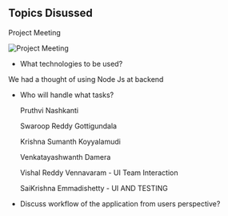 ## Topics Disussed

Project Meeting 

![Project Meeting](https://github.com/KHARIKA17/NWMSU_Gaming-App/blob/master/DesignArchitecture/Team%20Meeting-1.png?raw=true)

* What technologies to be used?

We had a thought of using Node Js at backend

* Who will handle what tasks?

   Pruthvi Nashkanti
   
   Swaroop Reddy Gottigundala
   
   Krishna Sumanth Koyyalamudi
   
   Venkatayashwanth Damera
   
   Vishal Reddy Vennavaram - UI Team Interaction
   
   SaiKrishna Emmadishetty - UI AND TESTING 
   
* Discuss workflow of the application from users perspective?
